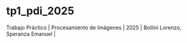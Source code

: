 # tp1_pdi_2025
Trabajo Práctico | Procesamiento de Imágenes | 2025 | Bollini Lorenzo, Speranza Emanuel |
